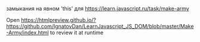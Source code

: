 замыкания на явном 'this' для https://learn.javascript.ru/task/make-army

Open https://htmlpreview.github.io/?https://github.com/IgnatovDan/LearnJavascript_JS_DOM/blob/master/Make-Army/index.html to review it at runtime
